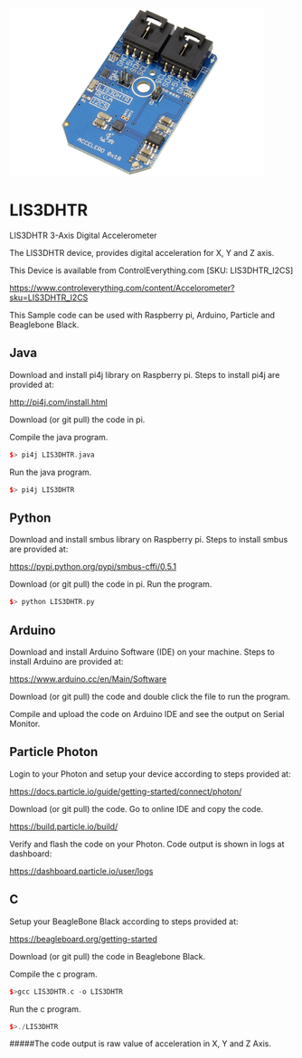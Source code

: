 [![LIS3DHTR](LIS3DHTR_I2CS.png)](https://www.controleverything.com/content/Accelorometer?sku=LIS3DHTR_I2CS)
# LIS3DHTR
LIS3DHTR 3-Axis Digital Accelerometer

The LIS3DHTR device, provides digital acceleration for X, Y and Z axis.

This Device is available from ControlEverything.com [SKU: LIS3DHTR_I2CS]

https://www.controleverything.com/content/Accelorometer?sku=LIS3DHTR_I2CS

This Sample code can be used with Raspberry pi, Arduino, Particle and Beaglebone Black.

## Java
Download and install pi4j library on Raspberry pi. Steps to install pi4j are provided at:

http://pi4j.com/install.html

Download (or git pull) the code in pi.

Compile the java program.
```cpp
$> pi4j LIS3DHTR.java
```

Run the java program.
```cpp
$> pi4j LIS3DHTR
```

## Python
Download and install smbus library on Raspberry pi. Steps to install smbus are provided at:

https://pypi.python.org/pypi/smbus-cffi/0.5.1

Download (or git pull) the code in pi. Run the program.

```cpp
$> python LIS3DHTR.py
```

## Arduino
Download and install Arduino Software (IDE) on your machine. Steps to install Arduino are provided at:

https://www.arduino.cc/en/Main/Software

Download (or git pull) the code and double click the file to run the program.

Compile and upload the code on Arduino IDE and see the output on Serial Monitor.


## Particle Photon

Login to your Photon and setup your device according to steps provided at:

https://docs.particle.io/guide/getting-started/connect/photon/

Download (or git pull) the code. Go to online IDE and copy the code.

https://build.particle.io/build/

Verify and flash the code on your Photon. Code output is shown in logs at dashboard:

https://dashboard.particle.io/user/logs


## C

Setup your BeagleBone Black according to steps provided at:

https://beagleboard.org/getting-started

Download (or git pull) the code in Beaglebone Black.

Compile the c program.
```cpp
$>gcc LIS3DHTR.c -o LIS3DHTR
```
Run the c program.
```cpp
$>./LIS3DHTR
```
#####The code output is raw value of acceleration in X, Y and Z Axis.
